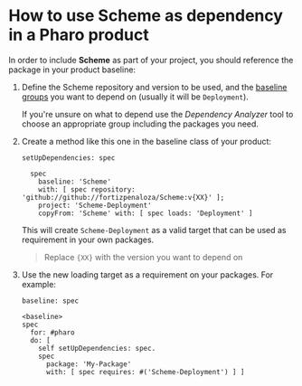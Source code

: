 # How to use Scheme as dependency in a Pharo product

In order to include **Scheme** as part of your project, you should reference
the package in your product baseline:

1. Define the Scheme repository and version to be used, and the [baseline groups](../reference/Baseline-groups.md)
    you want to depend on (usually it will be `Deployment`).

    If you're unsure on what to depend use the *Dependency Analyzer*
    tool to choose an appropriate group including the packages you need.

2. Create a method like this one in the baseline class of your product:

    ```smalltalk
    setUpDependencies: spec

      spec
        baseline: 'Scheme'
        with: [ spec repository: 'github://github://fortizpenaloza/Scheme:v{XX}' ];
        project: 'Scheme-Deployment'
        copyFrom: 'Scheme' with: [ spec loads: 'Deployment' ]
    ```

    This will create `Scheme-Deployment` as a valid target that can be used
    as requirement in your own packages.

    > Replace `{XX}` with the version you want to depend on

3. Use the new loading target as a requirement on your packages. For example:

    ```smalltalk
    baseline: spec

    <baseline>
    spec
      for: #pharo
      do: [
        self setUpDependencies: spec.
        spec
          package: 'My-Package'
          with: [ spec requires: #('Scheme-Deployment') ] ]
    ```
